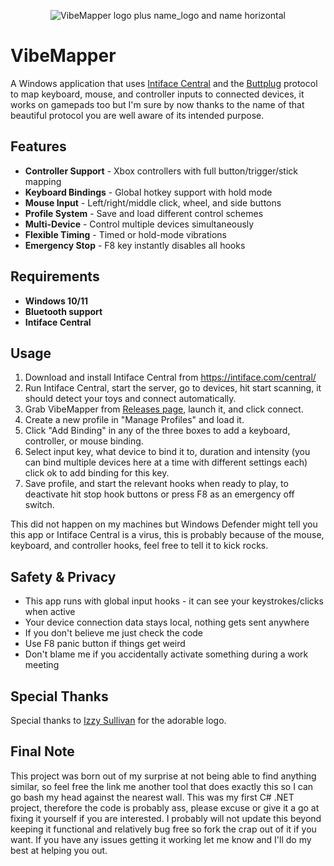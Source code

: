<div align="center">
  
![VibeMapper logo plus name_logo and name horizontal](https://github.com/user-attachments/assets/553d67a3-cce9-405a-88e5-7516aa052c9c)

</div>

# VibeMapper
A Windows application that uses [Intiface Central](https://intiface.com/central/) and the [Buttplug](https://buttplug.io/) protocol to map keyboard, mouse, and controller inputs to connected devices, it works on gamepads too but I'm sure by now thanks to the name of that beautiful protocol you are well aware of its intended purpose.


## Features

-  **Controller Support** - Xbox controllers with full button/trigger/stick mapping
-  **Keyboard Bindings** - Global hotkey support with hold mode
-  **Mouse Input** - Left/right/middle click, wheel, and side buttons
-  **Profile System** - Save and load different control schemes
-  **Multi-Device** - Control multiple devices simultaneously
-  **Flexible Timing** - Timed or hold-mode vibrations
-  **Emergency Stop** - F8 key instantly disables all hooks

## Requirements

- **Windows 10/11**
- **Bluetooth support**
- **Intiface Central**


## Usage

1. Download and install Intiface Central from https://intiface.com/central/
2. Run Intiface Central, start the server, go to devices, hit start scanning, it should detect your toys and connect automatically.
3. Grab VibeMapper from [Releases page]([link](https://github.com/LivingTh1ng/VibeMapper/releases)), launch it, and click connect.
4. Create a new profile in "Manage Profiles" and load it.
5. Click "Add Binding" in any of the three boxes to add a keyboard, controller, or mouse binding.
6. Select input key, what device to bind it to, duration and intensity (you can bind multiple devices here at a time with different settings each) click ok to add binding for this key.
7. Save profile, and start the relevant hooks when ready to play, to deactivate hit stop hook buttons or press F8 as an emergency off switch.

This did not happen on my machines but Windows Defender might tell you this app or Intiface Central is a virus, this is probably because of the mouse, keyboard, and controller hooks, feel free to tell it to kick rocks.

## Safety & Privacy
- This app runs with global input hooks - it can see your keystrokes/clicks when active
- Your device connection data stays local, nothing gets sent anywhere
- If you don't believe me just check the code
- Use F8 panic button if things get weird
- Don't blame me if you accidentally activate something during a work meeting

## Special Thanks
Special thanks to [Izzy Sullivan](https://www.instagram.com/izzy_sullivan_designs/) for the adorable logo.

## Final Note
This project was born out of my surprise at not being able to find anything similar, so feel free the link me another tool that does exactly this so I can go bash my head against the nearest wall. This was my first C# .NET project, therefore the code is probably ass, please excuse or give it a go at fixing it yourself if you are interested. I probably will not update this beyond keeping it functional and relatively bug free so fork the crap out of it if you want. If you have any issues getting it working let me know and I'll do my best at helping you out.
